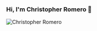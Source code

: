 ### Hi, I'm Christopher Romero 👋

![Christopher Romero](https://github.com/chris-dev-software/chris-dev-software/assets/161795856/312581df-5cb3-461c-b2ce-aaaade8bed1c)

<!--
**chris-dev-software/chris-dev-software** is a ✨ _special_ ✨ repository because its `README.md` (this file) appears on your GitHub profile.

Here are some ideas to get you started:

- 🔭 I’m currently working on ...
- 🌱 I’m currently learning ...
- 👯 I’m looking to collaborate on ...
- 🤔 I’m looking for help with ...
- 💬 Ask me about ...
- 📫 How to reach me: ...
- 😄 Pronouns: ...
- ⚡ Fun fact: ...
-->
